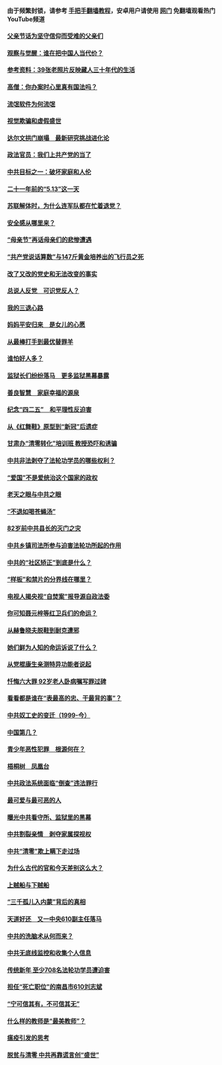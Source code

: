 #### 由于频繁封锁，请参考 [手把手翻墙教程](https://github.com/gfw-breaker/guides/wiki/)，安卓用户请使用 [网门](https://github.com/gfw-breaker/nogfw/blob/master/dl.md?t=06202100) 免翻墙观看热门YouTube频道 

#### [父亲节话为坚守信仰而受难的父亲们](../pages/19/427033.md?t=06202100) 

#### [观察与觉醒：谁在把中国人当代价？](../pages/19/426987.md?t=06202100) 

#### [参考资料：39张老照片反映藏人三十年代的生活](../pages/19/426471.md?t=06202100) 

#### [高僧：你办案时心里真有国法吗？](../pages/19/426530.md?t=06202100) 

#### [流氓软件为何流氓](../pages/19/426531.md?t=06202100) 

#### [视觉欺骗和虚假盛世](../pages/19/426443.md?t=06202100) 

#### [达尔文拱门崩塌　最新研究挑战进化论](../pages/19/426009.md?t=06202100) 

#### [政法官员：我们上共产党的当了](../pages/19/425351.md?t=06202100) 

#### [中共目标之一：破坏家庭和人伦](../pages/19/424454.md?t=06202100) 

#### [二十一年前的“5.13”这一天](../pages/19/424814.md?t=06202100) 

#### [苏联解体时，为什么连军队都在忙着退党？](../pages/19/424335.md?t=06202100) 

#### [安全感从哪里来？](../pages/19/424336.md?t=06202100) 

#### [“母亲节”再话母亲们的悲惨遭遇](../pages/19/424234.md?t=06202100) 

#### [“共产党说话算数”与147斤黄金培养出的飞行员之死](../pages/19/424115.md?t=06202100) 

#### [改了又改的党史和无法改变的事实](../pages/19/424037.md?t=06202100) 

#### [总说人反党　可识党反人？](../pages/19/423820.md?t=06202100) 

#### [我的三退心路](../pages/19/423876.md?t=06202100) 

#### [妈妈平安归来　是女儿的心愿](../pages/19/423947.md?t=06202100) 

#### [从最棒打手到最优替罪羊](../pages/19/423819.md?t=06202100) 

#### [谁怕好人多？](../pages/19/423774.md?t=06202100) 

#### [监狱长们纷纷落马　更多监狱黑幕暴露](../pages/19/423787.md?t=06202100) 

#### [善良智慧　家庭幸福的源泉](../pages/19/423632.md?t=06202100) 

#### [纪念“四二五”　和平理性反迫害](../pages/19/423660.md?t=06202100) 

#### [从《红舞鞋》原型到“新冠”后遗症](../pages/19/423509.md?t=06202100) 

#### [甘肃办“清零转化”培训班 教授恐吓和诱骗](../pages/19/423498.md?t=06202100) 

#### [中共非法剥夺了法轮功学员的哪些权利？](../pages/19/423392.md?t=06202100) 

#### [“爱国”不是爱统治这个国家的政权](../pages/19/423029.md?t=06202100) 

#### [老天之眼与中共之眼](../pages/19/423378.md?t=06202100) 

#### [“不退如喝苍蝇汤”](../pages/19/423287.md?t=06202100) 

#### [82岁前中共县长的灭门之灾](../pages/19/423055.md?t=06202100) 

#### [中共乡镇司法所参与迫害法轮功所起的作用](../pages/19/423064.md?t=06202100) 

#### [中共的“社区矫正”到底是什么？](../pages/19/422870.md?t=06202100) 

#### [“样板”和禁片的分界线在哪里？](../pages/19/422704.md?t=06202100) 

#### [电视人揭央视“自焚案”报导源自政法委](../pages/19/422770.md?t=06202100) 

#### [你可知聂元梓等红卫兵们的命运？](../pages/19/422848.md?t=06202100) 

#### [从赫鲁晓夫脱鞋到耐克遭邪](../pages/19/422826.md?t=06202100) 

#### [她们鲜为人知的命运诉说了什么？](../pages/19/422754.md?t=06202100) 

#### [从党棍康生亲测特异功能者说起](../pages/19/422657.md?t=06202100) 

#### [忏悔六大罪 92岁老人卧病嘱写罪过碑](../pages/19/422750.md?t=06202100) 

#### [看看都是谁在“表最高的忠、干最背的事”？](../pages/19/422703.md?t=06202100) 

#### [中共奴工史的变迁（1999-今）](../pages/19/422656.md?t=06202100) 

#### [中国第几？](../pages/19/422496.md?t=06202100) 

#### [青少年恶性犯罪　根源何在？](../pages/19/422449.md?t=06202100) 

#### [梧桐树　凤凰台](../pages/19/422442.md?t=06202100) 

#### [中共政法系统面临“倒查”违法罪行](../pages/19/422497.md?t=06202100) 

#### [最可爱与最可恶的人](../pages/19/422448.md?t=06202100) 

#### [曝光中共看守所、监狱里的黑幕](../pages/19/422390.md?t=06202100) 

#### [中共割裂亲情　剥夺家属探视权](../pages/19/422364.md?t=06202100) 

#### [中共“清零”欺上瞒下走过场](../pages/19/422306.md?t=06202100) 

#### [为什么古代的官和今天差别这么大？](../pages/19/422228.md?t=06202100) 

#### [上贼船与下贼船](../pages/19/422276.md?t=06202100) 

#### [“三千孤儿入内蒙”背后的真相](../pages/19/422229.md?t=06202100) 

#### [天道好还　又一中央610副主任落马](../pages/19/422155.md?t=06202100) 

#### [中共的洗脑术从何而来？](../pages/19/422154.md?t=06202100) 

#### [中共无底线监控和收集个人信息](../pages/19/422039.md?t=06202100) 

#### [传统新年 至少708名法轮功学员遭迫害](../pages/19/421946.md?t=06202100) 

#### [担任“死亡职位”的南昌市610刘志斌](../pages/19/421957.md?t=06202100) 

#### [“宁可信其有，不可信其无”](../pages/19/421691.md?t=06202100) 

#### [什么样的教师是“最美教师”？](../pages/19/421755.md?t=06202100) 

#### [瘟疫引发的思考](../pages/19/421594.md?t=06202100) 

#### [脱贫与清零 中共再靠谎言创“盛世”](../pages/19/421590.md?t=06202100) 

